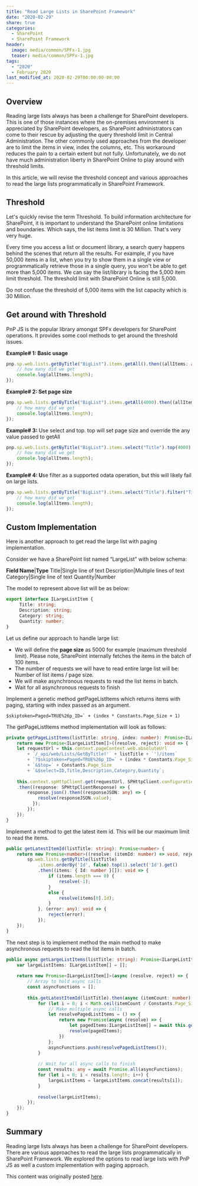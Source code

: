 ```yaml
---
title: "Read Large Lists in SharePoint Framework"
date: "2020-02-29"
share: true
categories:
  - SharePoint
  - SharePoint Framework
header:
  image: media/common/SPFx-1.jpg
  teaser: media/common/SPFx-1.jpg
tags:
  - "2020"
  - February 2020
last_modified_at: 2020-02-29T00:00:00-00:00
---
```


## Overview

Reading large lists always has been a challenge for SharePoint developers. This is one of those instances where the on-premises environment is appreciated by SharePoint developers, as SharePoint administrators can come to their rescue by adjusting the query threshold limit in Central Administration. The other commonly used approaches from the developer are to limit the items in view, index the columns, etc. This workaround reduces the pain to a certain extent but not fully. Unfortunately, we do not have much administration liberty in SharePoint Online to play around with threshold limits.

In this article, we will revise the threshold concept and various approaches to read the large lists programmatically in SharePoint Framework.


## Threshold

Let's quickly revise the term Threshold. To build information architecture for SharePoint, it is important to understand the SharePoint online limitations and boundaries. Which says, the list items limit is 30 Million. That's very very huge.

Every time you access a list or document library, a search query happens behind the scenes that return all the results. For example, if you have 50,000 items in a list, when you try to show them in a single view or programmatically retrieve those in a single query, you won't be able to get more than 5,000 items. We can say the list/library is facing the 5,000 item limit threshold. The threshold limit with SharePoint Online is still 5,000.

Do not confuse the threshold of 5,000 items with the list capacity which is 30 Million.


## Get around with Threshold

PnP JS is the popular library amongst SPFx developers for SharePoint operations. It provides some cool methods to get around the threshold issues.

**Example# 1: Basic usage**

```typescript
pnp.sp.web.lists.getByTitle("BigList").items.getAll().then((allItems: any[]) => {
    // how many did we get
    console.log(allItems.length);
});
```


**Example# 2: Set page size**

```typescript
pnp.sp.web.lists.getByTitle("BigList").items.getAll(4000).then((allItems: any[]) => {
    // how many did we get
    console.log(allItems.length);
});
```


**Example# 3:** Use select and top. top will set page size and override the any value passed to getAll

```typescript
pnp.sp.web.lists.getByTitle("BigList").items.select("Title").top(4000).getAll().then((allItems: any[]) => {
    // how many did we get
    console.log(allItems.length);
});
```


**Example# 4: U**se filter as a supported odata operation, but this will likely fail on large lists.

```typescript
pnp.sp.web.lists.getByTitle("BigList").items.select("Title").filter("Title eq 'Test'").getAll().then((allItems: any[]) => {
    // how many did we get
    console.log(allItems.length);
});
```


## Custom Implementation

Here is another approach to get read the large list with paging implementation.

Consider we have a SharePoint list named “LargeList” with below schema:

**Field Name**|**Type**
Title|Single line of text
Description|Multiple lines of text
Category|Single line of text
Quantity|Number


The model to represent above list will be as below:

```typescript
export interface ILargeListItem {  
     Title: string;  
     Description: string;  
     Category: string;  
     Quantity: number;  
}
```

Let us define our approach to handle large list:

- We will define the **page size** as 5000 for example (maximum threshold limit). Please note, SharePoint internally fetches the items in the batch of 100 items.
- The number of requests we will have to read entire large list will be: Number of list items / page size.
- We will make asynchronous requests to read the list items in batch.
- Wait for all asynchronous requests to finish

Implement a genetic method getPageListItems which returns items with paging, starting with index passed as an argument.

```
$skiptoken=Paged=TRUE%26p_ID=` + (index * Constants.Page_Size + 1)
```

The getPageListItems method implementation will look as follows:

```typescript
private getPageListItems(listTitle: string, index: number): Promise<ILargeListItem[]> {  
    return new Promise<ILargeListItem[]>((resolve, reject): void => {  
    let requestUrl = this.context.pageContext.web.absoluteUrl  
        + `/_api/web/Lists/GetByTitle('` + listTitle + `')/items`  
        + `?$skiptoken=Paged=TRUE%26p_ID=` + (index * Constants.Page_Size + 1)  
        + `&$top=` + Constants.Page_Size  
        + `&$select=ID,Title,Description,Category,Quantity`;  
  
    this.context.spHttpClient.get(requestUrl, SPHttpClient.configurations.v1)  
    .then((response: SPHttpClientResponse) => {  
        response.json().then((responseJSON: any) => {    
            resolve(responseJSON.value);    
          });    
        });  
    });   
}
```


Implement a method to get the latest item id. This will be our maximum limit to read the items.

```typescript
public getLatestItemId(listTitle: string): Promise<number> {  
    return new Promise<number>((resolve: (itemId: number) => void, reject: (error: any) => void): void => {  
        sp.web.lists.getByTitle(listTitle)  
            .items.orderBy('Id', false).top(1).select('Id').get()  
            .then((items: { Id: number }[]): void => {  
                if (items.length === 0) {  
                    resolve(-1);  
                }  
                else {  
                    resolve(items[0].Id);  
                }  
            }, (error: any): void => {  
                reject(error);  
            });  
    });  
}
```


The next step is to implement method the main method to make asynchronous requests to read the list items in batch.

```typescript
public async getLargeListItems(listTitle: string): Promise<ILargeListItem[]> {  
    var largeListItems: ILargeListItem[] = [];  
  
    return new Promise<ILargeListItem[]>(async (resolve, reject) => {  
        // Array to hold async calls  
        const asyncFunctions = [];  
  
        this.getLatestItemId(listTitle).then(async (itemCount: number) => {  
            for (let i = 0; i < Math.ceil(itemCount / Constants.Page_Size); i++) {  
                // Make multiple async calls  
                let resolvePagedListItems = () => {  
                    return new Promise(async (resolve) => {  
                        let pagedItems:ILargeListItem[] = await this.getPageListItems(listTitle, i);  
                        resolve(pagedItems);  
                    })  
                };  
                asyncFunctions.push(resolvePagedListItems());  
            }  
  
            // Wait for all async calls to finish  
            const results: any = await Promise.all(asyncFunctions);  
            for (let i = 0; i < results.length; i++) {  
                largeListItems = largeListItems.concat(results[i]);  
            }  
  
            resolve(largeListItems);  
        });  
    });  
}
```


## Summary

Reading large lists always has been a challenge for SharePoint developers. There are various approaches to read the large lists programmatically in SharePoint Framework. We explored the options to read large lists with PnP JS as well a custom implementation with paging approach.

This content was originally posted [here](https://www.c-sharpcorner.com/article/read-large-lists-in-sharepoint-framework/).
